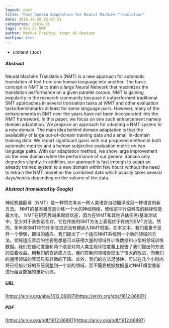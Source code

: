 ```yaml
---
layout: post
title: "Fast Domain Adaptation for Neural Machine Translation"
date: 2016-12-20 22:07:51
categories: arXiv_CL
tags: arXiv_CL NMT
author: Markus Freitag, Yaser Al-Onaizan
mathjax: true
---
```


* content
{:toc}

##### Abstract
Neural Machine Translation (NMT) is a new approach for automatic translation of text from one human language into another. The basic concept in NMT is to train a large Neural Network that maximizes the translation performance on a given parallel corpus. NMT is gaining popularity in the research community because it outperformed traditional SMT approaches in several translation tasks at WMT and other evaluation tasks/benchmarks at least for some language pairs. However, many of the enhancements in SMT over the years have not been incorporated into the NMT framework. In this paper, we focus on one such enhancement namely domain adaptation. We propose an approach for adapting a NMT system to a new domain. The main idea behind domain adaptation is that the availability of large out-of-domain training data and a small in-domain training data. We report significant gains with our proposed method in both automatic metrics and a human subjective evaluation metric on two language pairs. With our adaptation method, we show large improvement on the new domain while the performance of our general domain only degrades slightly. In addition, our approach is fast enough to adapt an already trained system to a new domain within few hours without the need to retrain the NMT model on the combined data which usually takes several days/weeks depending on the volume of the data.

##### Abstract (translated by Google)
神经机器翻译（NMT）是一种将文本从一种人类语言自动翻译成另一种语言的新方法。 NMT的基本概念是训练一个大的神经网络，使给定平行语料库的翻译性能最大化。 NMT在研究界越来越受欢迎，因为在WMT和其他评估任务/基准测试中，至少对于某些语言对，它在传统的SMT方法上表现优于传统的SMT方法。然而，多年来SMT中的许多改进还没有被纳入NMT框架。在本文中，我们着重于这样一个增强，即域的适应。我们提出了一个适应NMT系统到一个新的领域的方法。领域适应背后的主要思想是可以获得大量的领域外训练数据和小型的领域训练数据。我们在自动度量和两个语言对的人类主观评估度量上报告了我们提出的方法的显着收益。用我们的自适应方法，我们在新的领域表现出了很大的改进，而我们的通用领域的表现只有轻微的下降。此外，我们的方法足够快，可以在几个小时内将已经培训好的系统调整到一个新的领域，而不需要根据数据量对NMT模型重新进行组合数据的重新训练。

##### URL
[https://arxiv.org/abs/1612.06897](https://arxiv.org/abs/1612.06897)

##### PDF
[https://arxiv.org/pdf/1612.06897](https://arxiv.org/pdf/1612.06897)

